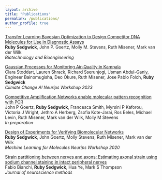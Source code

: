 ```yaml
---
layout: archive
title: "Publications"
permalink: /publications/
author_profile: true
---
```


[Transfer Learning Bayesian Optimization to Design Competitor DNA Molecules for Use in Diagnostic Assays](http://doi.org/10.1002/bit.28854) \
**Ruby Sedgwick**, John P. Goertz, Molly M. Stevens, Ruth Misener, Mark van der Wilk \
_Biotechnology and Bioengineering_

[Gaussian Processes for Monitoring Air-Quality in Kampala](https://arxiv.org/abs/2311.16625) \
Clara Stoddart, Lauren Shrack, Richard Sserunjogi, Usman Abdul-Ganiy, Engineer Bainomugisha, Deo Okure, Ruth Misener, Jose Pablo Folch, **Ruby Sedgwick** \
_Climate Change AI Neurips Workshop 2023_

[Competitive Amplification Networks enable molecular pattern recognition with PCR](https://www.biorxiv.org/content/10.1101/2023.06.29.546934.abstract) \
John P Goertz, **Ruby Sedgwick**, Francesca Smith, Myrsini P Kaforou, Victoria J Wright, Jethro A Herberg, Zsofia Kote-Jarai, Ros Eeles, Michael Levin, Ruth Misener, Mark van der Wilk, Molly M Stevens \
_In preparation_

[Design of Experiments for Verifying Biomolecular Networks](https://arxiv.org/pdf/2011.10575) \
**Ruby Sedgwick**, John Goertz, Molly Stevens, Ruth Misener, Mark van der Wilk \
_Machine Learning for Molecules Neurips Workshop 2020_


[Strain partitioning between nerves and axons: Estimating axonal strain using sodium channel staining in intact peripheral nerves](https://www.sciencedirect.com/science/article/pii/S0165027018302371) \
Fabio Bianchi, **Ruby Sedgwick**, Hua Ye, Mark S Thompson \
_Journal of neuroscience methods_
